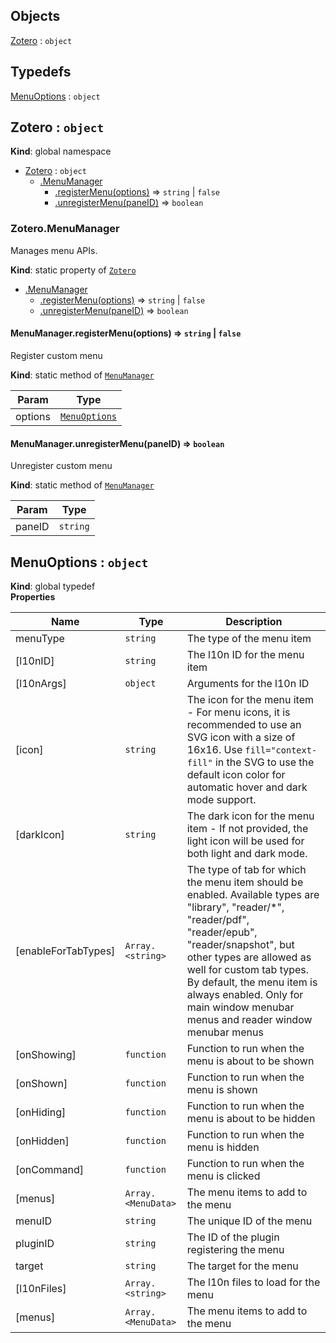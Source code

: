 ## Objects

<dl>
<dt><a href="#Zotero">Zotero</a> : <code>object</code></dt>
<dd></dd>
</dl>

## Typedefs

<dl>
<dt><a href="#MenuOptions">MenuOptions</a> : <code>object</code></dt>
<dd></dd>
</dl>

<a name="Zotero"></a>

## Zotero : <code>object</code>
**Kind**: global namespace  

* [Zotero](#Zotero) : <code>object</code>
    * [.MenuManager](#Zotero.MenuManager)
        * [.registerMenu(options)](#Zotero.MenuManager.registerMenu) ⇒ <code>string</code> \| <code>false</code>
        * [.unregisterMenu(paneID)](#Zotero.MenuManager.unregisterMenu) ⇒ <code>boolean</code>

<a name="Zotero.MenuManager"></a>

### Zotero.MenuManager
Manages menu APIs.

**Kind**: static property of [<code>Zotero</code>](#Zotero)  

* [.MenuManager](#Zotero.MenuManager)
    * [.registerMenu(options)](#Zotero.MenuManager.registerMenu) ⇒ <code>string</code> \| <code>false</code>
    * [.unregisterMenu(paneID)](#Zotero.MenuManager.unregisterMenu) ⇒ <code>boolean</code>

<a name="Zotero.MenuManager.registerMenu"></a>

#### MenuManager.registerMenu(options) ⇒ <code>string</code> \| <code>false</code>
Register custom menu

**Kind**: static method of [<code>MenuManager</code>](#Zotero.MenuManager)  

| Param | Type |
| --- | --- |
| options | [<code>MenuOptions</code>](#MenuOptions) | 

<a name="Zotero.MenuManager.unregisterMenu"></a>

#### MenuManager.unregisterMenu(paneID) ⇒ <code>boolean</code>
Unregister custom menu

**Kind**: static method of [<code>MenuManager</code>](#Zotero.MenuManager)  

| Param | Type |
| --- | --- |
| paneID | <code>string</code> | 

<a name="MenuOptions"></a>

## MenuOptions : <code>object</code>
**Kind**: global typedef  
**Properties**

| Name | Type | Description |
| --- | --- | --- |
| menuType | <code>string</code> | The type of the menu item |
| [l10nID] | <code>string</code> | The l10n ID for the menu item |
| [l10nArgs] | <code>object</code> | Arguments for the l10n ID |
| [icon] | <code>string</code> | The icon for the menu item - For menu icons, it is recommended to use an SVG icon with a size of 16x16. Use `fill="context-fill"` in the SVG to use the default icon color for automatic hover and dark mode support. |
| [darkIcon] | <code>string</code> | The dark icon for the menu item - If not provided, the light icon will be used for both light and dark mode. |
| [enableForTabTypes] | <code>Array.&lt;string&gt;</code> | The type of tab for which the menu item should be enabled. Available types are "library", "reader/*", "reader/pdf", "reader/epub", "reader/snapshot", but other types are allowed as well for custom tab types. By default, the menu item is always enabled. Only for main window menubar menus and reader window menubar menus |
| [onShowing] | <code>function</code> | Function to run when the menu is about to be shown |
| [onShown] | <code>function</code> | Function to run when the menu is shown |
| [onHiding] | <code>function</code> | Function to run when the menu is about to be hidden |
| [onHidden] | <code>function</code> | Function to run when the menu is hidden |
| [onCommand] | <code>function</code> | Function to run when the menu is clicked |
| [menus] | <code>Array.&lt;MenuData&gt;</code> | The menu items to add to the menu |
| menuID | <code>string</code> | The unique ID of the menu |
| pluginID | <code>string</code> | The ID of the plugin registering the menu |
| target | <code>string</code> | The target for the menu |
| [l10nFiles] | <code>Array.&lt;string&gt;</code> | The l10n files to load for the menu |
| [menus] | <code>Array.&lt;MenuData&gt;</code> | The menu items to add to the menu |

